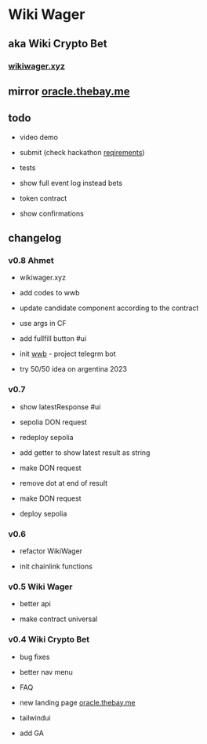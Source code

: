 # Wiki Wager

## aka Wiki Crypto Bet

### [wikiwager.xyz](https://wikiwager.xyz)

## mirror [oracle.thebay.me](https://oracle.thebay.me)

## todo

- video demo

- submit (check hackathon [reqirements](https://github.com/SxT-Community/chainlink-hackathon))

- tests

- show full event log instead bets

- token contract

- show confirmations

## changelog

### v0.8 Ahmet

- wikiwager.xyz

- add codes to wwb

- update candidate component according to the contract

- use args in CF

- add fullfill button #ui

- init [wwb](https://t.me/wikiwagerbot) - project telegrm bot

- try 50/50 idea on argentina 2023

### v0.7

- show latestResponse #ui

- sepolia DON request

- redeploy sepolia

- add getter to show latest result as string

- make DON request

- remove dot at end of result

- make DON request

- deploy sepolia

### v0.6

- refactor WikiWager

- init chainlink functions

### v0.5 Wiki Wager

- better api

- make contract universal

### v0.4 Wiki Crypto Bet

- bug fixes

- better nav menu

- FAQ

- new landing page [oracle.thebay.me](https://oracle.thebay.me)

- tailwindui

- add GA
